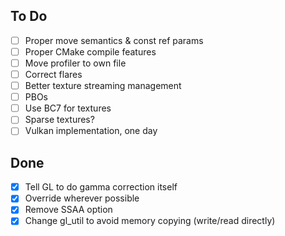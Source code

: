 ## To Do
- [ ] Proper move semantics & const ref params
- [ ] Proper CMake compile features
- [ ] Move profiler to own file
- [ ] Correct flares
- [ ] Better texture streaming management
- [ ] PBOs
- [ ] Use BC7 for textures
- [ ] Sparse textures?
- [ ] Vulkan implementation, one day

## Done
- [x] Tell GL to do gamma correction itself
- [x] Override wherever possible
- [x] Remove SSAA option
- [x] Change gl_util to avoid memory copying (write/read directly)

